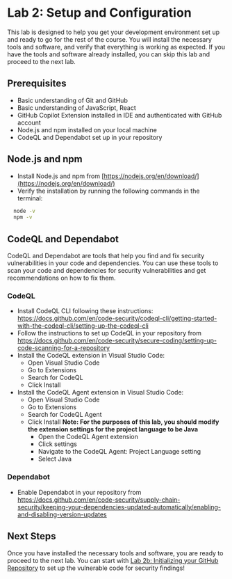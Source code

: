 # Lab 2: Setup and Configuration

This lab is designed to help you get your development environment set up and ready to go for the rest of the course. You will install the necessary tools and software, and verify that everything is working as expected. If you have the tools and software already installed, you can skip this lab and proceed to the next lab.

## Prerequisites
- Basic understanding of Git and GitHub
- Basic understanding of JavaScript, React
- GitHub Copilot Extension installed in IDE and authenticated with GitHub account
- Node.js and npm installed on your local machine
- CodeQL and Dependabot set up in your repository

## Node.js and npm

- Install Node.js and npm from [https://nodejs.org/en/download/](https://nodejs.org/en/download/)
- Verify the installation by running the following commands in the terminal:

```bash
  node -v
  npm -v
```

## CodeQL and Dependabot

CodeQL and Dependabot are tools that help you find and fix security vulnerabilities in your code and dependencies. You can use these tools to scan your code and dependencies for security vulnerabilities and get recommendations on how to fix them.

### CodeQL 

- Install CodeQL CLI following these instructions: https://docs.github.com/en/code-security/codeql-cli/getting-started-with-the-codeql-cli/setting-up-the-codeql-cli
- Follow the instructions to set up CodeQL in your repository from https://docs.github.com/en/code-security/secure-coding/setting-up-code-scanning-for-a-repository
- Install the CodeQL extension in Visual Studio Code: 
  - Open Visual Studio Code
  - Go to Extensions
  - Search for CodeQL
  - Click Install
- Install the CodeQL Agent extension in Visual Studio Code: 
  - Open Visual Studio Code
  - Go to Extensions
  - Search for CodeQL Agent
  - Click Install
  **Note: For the purposes of this lab, you should modify the extension settings for the project language to be Java**
    - Open the CodeQL Agent extension
    - Click settings
    - Navigate to the CodeQL Agent: Project Language setting
    - Select Java

### Dependabot

- Enable Dependabot in your repository from https://docs.github.com/en/code-security/supply-chain-security/keeping-your-dependencies-updated-automatically/enabling-and-disabling-version-updates

## Next Steps
Once you have installed the necessary tools and software, you are ready to proceed to the next lab. You can start with [Lab 2b: Initializing your GitHub Repository](lab2b-initializing-your-repository) to set up the vulnerable code for security findings!
